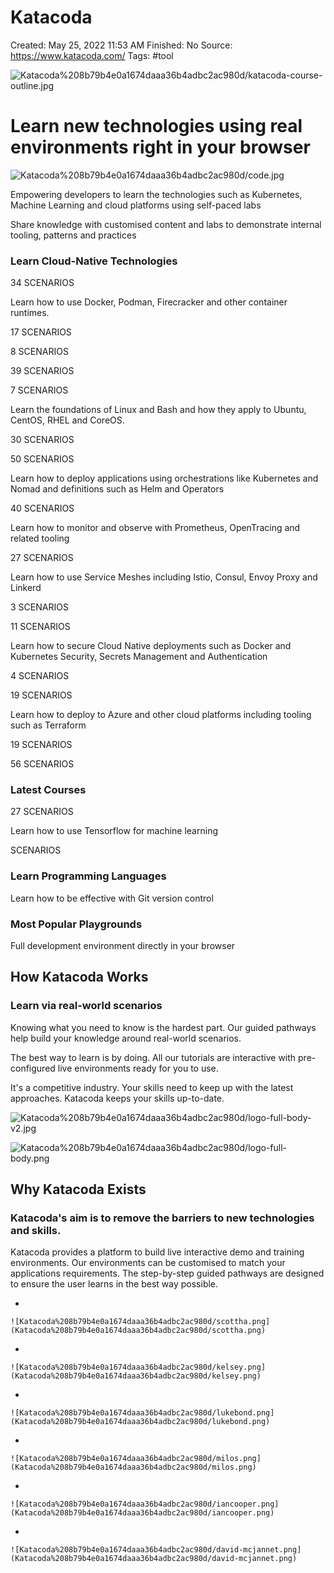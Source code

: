 # Katacoda

Created: May 25, 2022 11:53 AM
Finished: No
Source: https://www.katacoda.com/
Tags: #tool

![Katacoda%208b79b4e0a1674daaa36b4adbc2ac980d/katacoda-course-outline.jpg](Katacoda%208b79b4e0a1674daaa36b4adbc2ac980d/katacoda-course-outline.jpg)

# Learn new technologies using real environments right in your browser

![Katacoda%208b79b4e0a1674daaa36b4adbc2ac980d/code.jpg](Katacoda%208b79b4e0a1674daaa36b4adbc2ac980d/code.jpg)

Empowering developers to learn the technologies such as Kubernetes, Machine Learning and cloud platforms using self-paced labs

Share knowledge with customised content and labs to demonstrate internal tooling, patterns and practices

### Learn Cloud-Native Technologies

34 SCENARIOS

Learn how to use Docker, Podman, Firecracker and other container runtimes.

17 SCENARIOS

8 SCENARIOS

39 SCENARIOS

7 SCENARIOS

Learn the foundations of Linux and Bash and how they apply to Ubuntu, CentOS, RHEL and CoreOS.

30 SCENARIOS

50 SCENARIOS

Learn how to deploy applications using orchestrations like Kubernetes and Nomad and definitions such as Helm and Operators

40 SCENARIOS

Learn how to monitor and observe with Prometheus, OpenTracing and related tooling

27 SCENARIOS

Learn how to use Service Meshes including Istio, Consul, Envoy Proxy and Linkerd

3 SCENARIOS

11 SCENARIOS

Learn how to secure Cloud Native deployments such as Docker and Kubernetes Security, Secrets Management and Authentication

4 SCENARIOS

19 SCENARIOS

Learn how to deploy to Azure and other cloud platforms including tooling such as Terraform

19 SCENARIOS

56 SCENARIOS

### Latest Courses

27 SCENARIOS

Learn how to use Tensorflow for machine learning

SCENARIOS

### Learn Programming Languages

Learn how to be effective with Git version control

### Most Popular Playgrounds

Full development environment directly in your browser

## How Katacoda Works

### Learn via real-world scenarios

Knowing what you need to know is the hardest part. Our guided pathways help build your knowledge around real-world scenarios.

The best way to learn is by doing. All our tutorials are interactive with pre-configured live environments ready for you to use.

It's a competitive industry. Your skills need to keep up with the latest approaches. Katacoda keeps your skills up-to-date.

![Katacoda%208b79b4e0a1674daaa36b4adbc2ac980d/logo-full-body-v2.jpg](Katacoda%208b79b4e0a1674daaa36b4adbc2ac980d/logo-full-body-v2.jpg)

![Katacoda%208b79b4e0a1674daaa36b4adbc2ac980d/logo-full-body.png](Katacoda%208b79b4e0a1674daaa36b4adbc2ac980d/logo-full-body.png)

## Why Katacoda Exists

### Katacoda's aim is to remove the barriers to new technologies and skills.

Katacoda provides a platform to build live interactive demo and training environments. Our environments can be customised to match your applications requirements. The step-by-step guided pathways are designed to ensure the user learns in the best way possible.

- 
    
    ![Katacoda%208b79b4e0a1674daaa36b4adbc2ac980d/scottha.png](Katacoda%208b79b4e0a1674daaa36b4adbc2ac980d/scottha.png)
    
- 
    
    ![Katacoda%208b79b4e0a1674daaa36b4adbc2ac980d/kelsey.png](Katacoda%208b79b4e0a1674daaa36b4adbc2ac980d/kelsey.png)
    
- 
    
    ![Katacoda%208b79b4e0a1674daaa36b4adbc2ac980d/lukebond.png](Katacoda%208b79b4e0a1674daaa36b4adbc2ac980d/lukebond.png)
    
- 
    
    ![Katacoda%208b79b4e0a1674daaa36b4adbc2ac980d/milos.png](Katacoda%208b79b4e0a1674daaa36b4adbc2ac980d/milos.png)
    
- 
    
    ![Katacoda%208b79b4e0a1674daaa36b4adbc2ac980d/iancooper.png](Katacoda%208b79b4e0a1674daaa36b4adbc2ac980d/iancooper.png)
    
- 
    
    ![Katacoda%208b79b4e0a1674daaa36b4adbc2ac980d/david-mcjannet.png](Katacoda%208b79b4e0a1674daaa36b4adbc2ac980d/david-mcjannet.png)